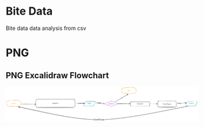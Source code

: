 # Bite Data

Bite data data analysis from csv

# PNG

## PNG Excalidraw Flowchart
![PNG Diagram](BiteData.png)
